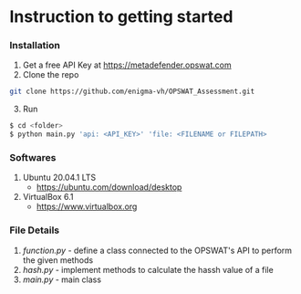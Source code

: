 # Instruction to getting started
  ### Installation
  1. Get a free API Key at https://metadefender.opswat.com
  2. Clone the repo
   ```sh
   git clone https://github.com/enigma-vh/OPSWAT_Assessment.git
   ```
  3. Run
   ```sh
   $ cd <folder>
   $ python main.py 'api: <API_KEY>' 'file: <FILENAME or FILEPATH>
   ```
  ### Softwares
  1. Ubuntu 20.04.1 LTS
      * https://ubuntu.com/download/desktop
  2. VirtualBox 6.1
      * https://www.virtualbox.org
  ### File Details
  1. *function.py* - define a class connected to the OPSWAT's API to perform the given methods
  2. *hash.py* - implement methods to calculate the hassh value of a file
  3. *main.py* - main class

